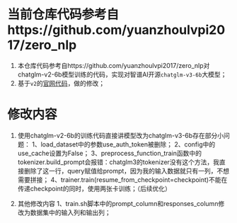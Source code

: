 # 当前仓库代码参考自https://github.com/yuanzhoulvpi2017/zero_nlp

1. 本仓库代码参考自https://github.com/yuanzhoulvpi2017/zero_nlp对chatglm-v2-6b模型训练的代码，实现对智谱AI开源`chatglm-v3-6b`大模型；
2. 基于`v2`的[官网代码](https://github.com/THUDM/ChatGLM2-6B/tree/main/ptuning)，做的修改；

# 修改内容
1. 使用chatglm-v2-6b的训练代码直接讲模型改为chatglm-v3-6b存在部分小问题：
   1、load_dataset中的参数use_auth_token被删除；
   2、config中的use_cache设置为False；
   3、preprocess_function_train函数中的tokenizer.build_prompt会报错：chatglm3的tokenizer没有这个方法，我直接删除了这一行，query赋值给prompt，因为我的输入数据就只有一列，不想需要拼接；
   4、trainer.train(resume_from_checkpoint=checkpoint)不能在传递checkpoint的同时，使用两张卡训练；（后续优化）

3. 其他修改内容
   1、train.sh脚本中的prompt_column和responses_column修改为数据集中的输入列和输出列；
